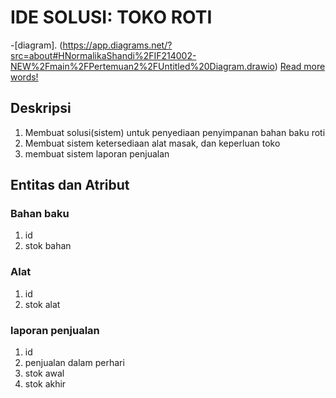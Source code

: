 # IDE SOLUSI: TOKO ROTI
-[diagram]. (https://app.diagrams.net/?src=about#HNormalikaShandi%2FIF214002-NEW%2Fmain%2FPertemuan2%2FUntitled%20Diagram.drawio)
[Read more words!](docs/more_words.md)

## Deskripsi
1. Membuat solusi(sistem) untuk penyediaan penyimpanan bahan baku roti
2. Membuat sistem ketersediaan alat masak, dan keperluan toko 
3. membuat sistem laporan penjualan

## Entitas dan Atribut
### Bahan baku
1. id
2. stok bahan

### Alat
1. id
2. stok alat

### laporan penjualan
1. id
2. penjualan dalam perhari
3. stok awal
4. stok akhir
